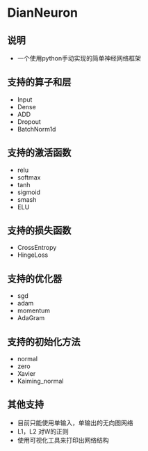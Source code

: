 # DianNeuron

## 说明
* 一个使用python手动实现的简单神经网络框架

## 支持的算子和层

* Input
* Dense
* ADD
* Dropout
* BatchNorm1d

## 支持的激活函数
* relu
* softmax
* tanh
* sigmoid
* smash
* ELU

## 支持的损失函数
* CrossEntropy
* HingeLoss

## 支持的优化器
* sgd
* adam
* momentum
* AdaGram

## 支持的初始化方法
* normal
* zero
* Xavier
* Kaiming_normal

## 其他支持
* 目前只能使用单输入，单输出的无向图网络
* L1，L2 对W的正则
* 使用可视化工具来打印出网络结构
